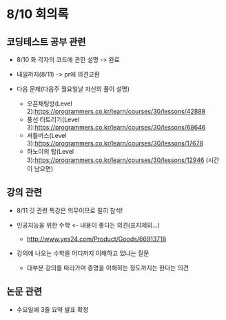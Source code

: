 # 8/10 회의록

## 코딩테스트 공부 관련

- 8/10 화 각자의 코드에 관한 설명 -> 완료

- 내일까지(8/11) -> pr에 의견교환

- 다음 문제(다음주 월요일날 자신의 풀이 설명)
  - 오픈채팅방(Level 2):https://programmers.co.kr/learn/courses/30/lessons/42888
  - 풍선 터트리기(Level 3):https://programmers.co.kr/learn/courses/30/lessons/68646
  - 셔틀버스(Level 3):https://programmers.co.kr/learn/courses/30/lessons/17678
  - 하노이의 탑(Level 3):https://programmers.co.kr/learn/courses/30/lessons/12946 (시간이 남으면)

## 강의 관련

- 8/11 깃 관련 특강은 의무이므로 필히 참석!

- 인공지능을 위한 수학 <- 내용이 좋다는 의견(표지제외...)
  - http://www.yes24.com/Product/Goods/66913718
  
- 강의에 나오는 수학을 어디까지 이해하고 있냐는 질문
  - 대부분 강의를 따라가며 증명을 이해하는 정도까지는 한다는 의견

## 논문 관련

- 수요일에 3줄 요약 발표 확정
